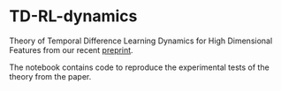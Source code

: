 # TD-RL-dynamics

Theory of Temporal Difference Learning Dynamics for High Dimensional Features from our recent [preprint](https://arxiv.org/abs/2307.04841).

The notebook contains code to reproduce the experimental tests of the theory from the paper. 
